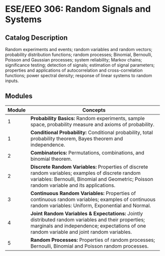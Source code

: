 # ESE/EEO 306: Random Signals and Systems

## Catalog Description

Random experiments and events; random variables and random vectors; probability distribution functions; random processes; Binomial, Bernoulli, Poisson and Gaussian processes; system reliability; Markov chains; significance testing; detection of signals; estimation of signal parameters; properties and applications of autocorrelation and cross-correlation functions; power spectral density; response of linear systems to random inputs.

## Modules

| Module | Concepts |
| --- | --- |
| 1 | **Probability Basics:** Random experiments, sample space, probability measure and axioms of probability. |
| 1 | **Conditional Probability:** Conditional probability, total probability theorem, Bayes theorem and independence. |
| 2 | **Combinatorics:** Permutations, combinations, and binomial theorem. |
| 2 | **Discrete Random Variables:** Properties of discrete random variables; examples of discrete random variables: Bernoulli, Binomial and Geometric; Poisson random variable and its applications. |
| 3 | **Continuous Random Variables:** Properties of continuous random variables; examples of continuous random variables: Uniform, Exponential and Normal. |
| 4 | **Joint Random Variables & Expectations:** Jointly distributed random variables and their properties; marginals and independence; expectations of one random variable and joint random variables. |
| 5 | **Random Processes:** Properties of random processes; Bernoulli, Binomial and Poisson random processes. |
